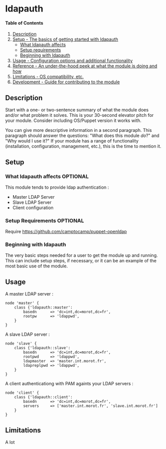 # ldapauth

#### Table of Contents

1. [Description](#description)
1. [Setup - The basics of getting started with ldapauth](#setup)
    * [What ldapauth affects](#what-ldapauth-affects)
    * [Setup requirements](#setup-requirements)
    * [Beginning with ldapauth](#beginning-with-ldapauth)
1. [Usage - Configuration options and additional functionality](#usage)
1. [Reference - An under-the-hood peek at what the module is doing and how](#reference)
1. [Limitations - OS compatibility, etc.](#limitations)
1. [Development - Guide for contributing to the module](#development)

## Description

Start with a one- or two-sentence summary of what the module does and/or what
problem it solves. This is your 30-second elevator pitch for your module.
Consider including OS/Puppet version it works with.

You can give more descriptive information in a second paragraph. This paragraph
should answer the questions: "What does this module *do*?" and "Why would I use
it?" If your module has a range of functionality (installation, configuration,
management, etc.), this is the time to mention it.

## Setup

### What ldapauth affects **OPTIONAL**

This module tends to provide ldap authentication :
- Master LDAP Server
- Slave LDAP Server
- Client configuration

### Setup Requirements **OPTIONAL**

Require https://github.com/camptocamp/puppet-openldap

### Beginning with ldapauth

The very basic steps needed for a user to get the module up and running. This
can include setup steps, if necessary, or it can be an example of the most
basic use of the module.

## Usage
A master LDAP server :

```
node 'master' {
    class {'ldapauth::master':
        basedn      => 'dc=int,dc=morot,dc=fr',
        rootpw      => 'ldappwd',
    }
}
```


A slave LDAP server :

```
node 'slave' {
    class {'ldapauth::slave':
        basedn      => 'dc=int,dc=morot,dc=fr',
        rootpwd     => 'ldappwd',
        ldapmaster  => 'master.int.morot.fr',
        ldapreplpwd => 'ldappwd',
    }
}
```

A client authenticationg with PAM againts your LDAP servers :

```
node 'client' {
    class {'ldapauth::client':
        basedn      => 'dc=int,dc=morot,dc=fr',
        servers     => ['master.int.morot.fr', 'slave.int.morot.fr']
    }
}
```



## Limitations

A lot

